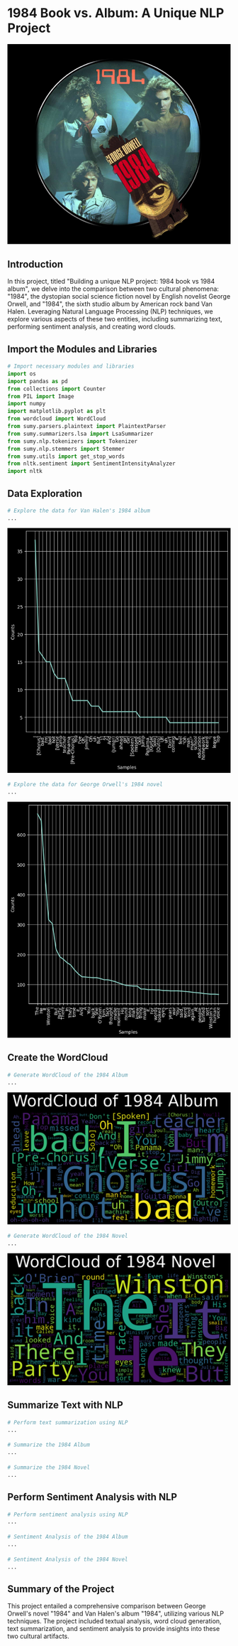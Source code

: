 
# 1984 Book vs. Album: A Unique NLP Project

![1984](title1984.png)

## Introduction

In this project, titled "Building a unique NLP project: 1984 book vs 1984 album", we delve into the comparison between two cultural phenomena: "1984", the dystopian social science fiction novel by English novelist George Orwell, and "1984", the sixth studio album by American rock band Van Halen. Leveraging Natural Language Processing (NLP) techniques, we explore various aspects of these two entities, including summarizing text, performing sentiment analysis, and creating word clouds.

## Import the Modules and Libraries

```python
# Import necessary modules and libraries
import os
import pandas as pd
from collections import Counter
from PIL import Image
import numpy
import matplotlib.pyplot as plt
from wordcloud import WordCloud
from sumy.parsers.plaintext import PlaintextParser
from sumy.summarizers.lsa import LsaSummarizer
from sumy.nlp.tokenizers import Tokenizer
from sumy.nlp.stemmers import Stemmer
from sumy.utils import get_stop_words
from nltk.sentiment import SentimentIntensityAnalyzer
import nltk
```

## Data Exploration

```python
# Explore the data for Van Halen's 1984 album
...
```

![Album Plot](plt_album.png)

```python
# Explore the data for George Orwell's 1984 novel
...
```

![Album Plot](plt_novel.png)


## Create the WordCloud


```python
# Generate WordCloud of the 1984 Album
...
```
![Album Word Cloud](worldc_album.png)


```python
# Generate WordCloud of the 1984 Novel
...
```
![Novel Word Cloud](worldc_novel.png)



## Summarize Text with NLP

```python
# Perform text summarization using NLP
...

# Summarize the 1984 Album
...

# Summarize the 1984 Novel
...
```

## Perform Sentiment Analysis with NLP

```python
# Perform sentiment analysis using NLP
...

# Sentiment Analysis of the 1984 Album
...

# Sentiment Analysis of the 1984 Novel
...
```

## Summary of the Project

This project entailed a comprehensive comparison between George Orwell's novel "1984" and Van Halen's album "1984", utilizing various NLP techniques. The project included textual analysis, word cloud generation, text summarization, and sentiment analysis to provide insights into these two cultural artifacts.
